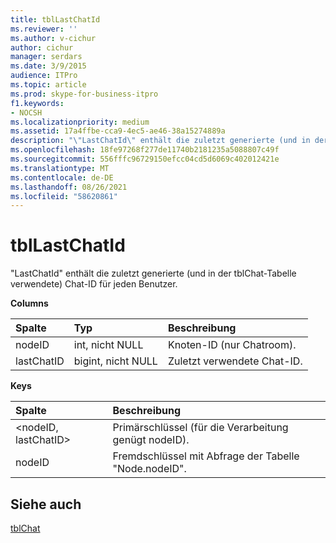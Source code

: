 ```yaml
---
title: tblLastChatId
ms.reviewer: ''
ms.author: v-cichur
author: cichur
manager: serdars
ms.date: 3/9/2015
audience: ITPro
ms.topic: article
ms.prod: skype-for-business-itpro
f1.keywords:
- NOCSH
ms.localizationpriority: medium
ms.assetid: 17a4ffbe-cca9-4ec5-ae46-38a15274889a
description: "\"LastChatId\" enthält die zuletzt generierte (und in der tblChat-Tabelle verwendete) Chat-ID für jeden Benutzer."
ms.openlocfilehash: 18fe97268f277de11740b2181235a5088807c49f
ms.sourcegitcommit: 556fffc96729150efcc04cd5d6069c402012421e
ms.translationtype: MT
ms.contentlocale: de-DE
ms.lasthandoff: 08/26/2021
ms.locfileid: "58620861"
---
```

# <a name="tbllastchatid"></a>tblLastChatId
 
"LastChatId" enthält die zuletzt generierte (und in der tblChat-Tabelle verwendete) Chat-ID für jeden Benutzer.
  
**Columns**

|**Spalte**|**Typ**|**Beschreibung**|
|:-----|:-----|:-----|
|nodeID  <br/> |int, nicht NULL  <br/> |Knoten-ID (nur Chatroom).  <br/> |
|lastChatID  <br/> |bigint, nicht NULL  <br/> |Zuletzt verwendete Chat-ID.  <br/> |
   
**Keys**

|**Spalte**|**Beschreibung**|
|:-----|:-----|
|\<nodeID, lastChatID\>  <br/> |Primärschlüssel (für die Verarbeitung genügt nodeID).  <br/> |
|nodeID  <br/> |Fremdschlüssel mit Abfrage der Tabelle "Node.nodeID".  <br/> |
   
## <a name="see-also"></a>Siehe auch

[tblChat](tblchat.md)

